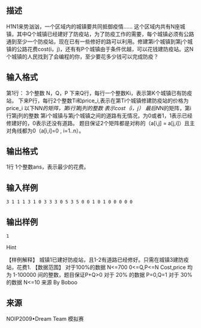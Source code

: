 ## 描述

H1N1来势汹汹，一个区域内的城镇要共同抵御疫情…… 这个区域内共有N座城镇，其中Q个城镇已经建好了防疫站，为了防疫工作的需要，每个城镇必须有公路通到至少一个防疫站，现在已有一些修好的路可以利用。修建第i个城镇到第j个城镇的公路花费cost(i，j)，还有有P个城镇由于条件优越，可以花钱建防疫站。这N个城镇的人民找到了会编程的你，至少要花多少钱可以完成防疫？ 

## 输入格式

第1行： 3个整数 N，Q，P 下来Q行，每行一个整数Ki，表示第K个城镇已有防疫站， 下来P行，每行2个整数Ti和price_i,表示在第Ti个城镇修建防疫站的价格为price_i 以下N*N的矩阵，第i行第j列的整数 表示cost（i，j） 最后N*N的矩阵，第i行第j列的整数 第i个城镇与第j个城镇之间的道路有无情况，为0或者1，1表示已经修建好的，0表示还没有道路。 题目保证2个矩阵都是对称的（a[i,j] = a[j,i]）且主对角线都为0（a[i,i]=0 , i=1..n）。 

## 输出格式

1行 1个整数ans，表示最少的花费。 

## 输入样例

```plaintext
3 1 1 1 3 1 0 3 3 3 0 5 3 5 0 0 1 0 1 0 0 0 0 0 
```

## 输出样例

```plaintext
1 
```

Hint

【样例解释】 城镇1已建好防疫站，且1-2有道路已经修好。只需在城镇3建防疫站，花费1. 【数据范围】 对于100%的数据 N<=700 0<=Q,P<=N Cost,price 均为 1-100000 间的整数，题目保证P+Q>0 对于 20% 的数据 P=0,Q=1 对于 30% 的数据 N<=10 来源 By Boboo 

## 来源

NOIP2009•Dream Team 模拟赛

